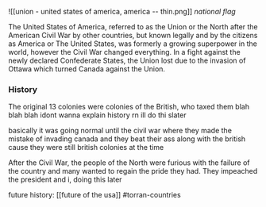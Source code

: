 ![[union - united states of america, america -- thin.png]]
*national flag*

The United States of America, referred to as the Union or the North after the American Civil War by other countries, but known legally and by the citizens as America or The United States, was formerly a growing superpower in the world, however the Civil War changed everything. In a fight against the newly declared Confederate States, the Union lost due to the invasion of Ottawa which turned Canada against the Union.

### History

The original 13 colonies were colonies of the British, who taxed them blah blah blah idont wanna explain history rn ill do thi slater

basically it was going normal until the civil war where they made the mistake of invading canada and they beat their ass along with the british cause they were still british colonies at the time

After the Civil War, the people of the North were furious with the failure of the country and many wanted to regain the pride they had. They impeached the president and i, doing this later

future history: [[future of the usa]]
#torran-countries 